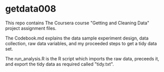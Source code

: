 getdata008
==========

This repo contains The Coursera course "Getting and Cleaning Data" project assignment files.

The Codebook.md explains the data sample experiment design, data collection, raw data variables, and my proceeded steps to get a tidy data set.

The run_analysis.R is the R script which imports the raw data, preceeds it, and export the tidy data as required called "tidy.txt".



